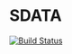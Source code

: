 # SDATA
[![Build Status](https://img.shields.io/travis/wqh872081365/SDATA.svg?branch=master)](https://travis-ci.org/wqh872081365/SDATA)